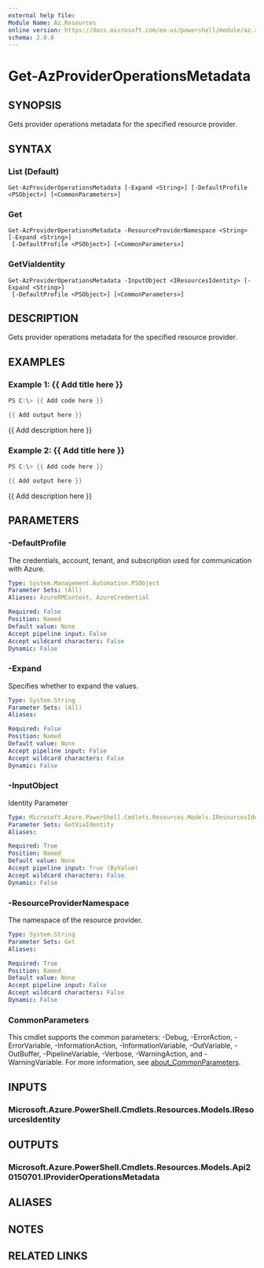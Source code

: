 ```yaml
---
external help file:
Module Name: Az.Resources
online version: https://docs.microsoft.com/en-us/powershell/module/az.resources/get-azprovideroperationsmetadata
schema: 2.0.0
---
```


# Get-AzProviderOperationsMetadata

## SYNOPSIS
Gets provider operations metadata for the specified resource provider.

## SYNTAX

### List (Default)
```
Get-AzProviderOperationsMetadata [-Expand <String>] [-DefaultProfile <PSObject>] [<CommonParameters>]
```

### Get
```
Get-AzProviderOperationsMetadata -ResourceProviderNamespace <String> [-Expand <String>]
 [-DefaultProfile <PSObject>] [<CommonParameters>]
```

### GetViaIdentity
```
Get-AzProviderOperationsMetadata -InputObject <IResourcesIdentity> [-Expand <String>]
 [-DefaultProfile <PSObject>] [<CommonParameters>]
```

## DESCRIPTION
Gets provider operations metadata for the specified resource provider.

## EXAMPLES

### Example 1: {{ Add title here }}
```powershell
PS C:\> {{ Add code here }}

{{ Add output here }}
```

{{ Add description here }}

### Example 2: {{ Add title here }}
```powershell
PS C:\> {{ Add code here }}

{{ Add output here }}
```

{{ Add description here }}

## PARAMETERS

### -DefaultProfile
The credentials, account, tenant, and subscription used for communication with Azure.

```yaml
Type: System.Management.Automation.PSObject
Parameter Sets: (All)
Aliases: AzureRMContext, AzureCredential

Required: False
Position: Named
Default value: None
Accept pipeline input: False
Accept wildcard characters: False
Dynamic: False
```

### -Expand
Specifies whether to expand the values.

```yaml
Type: System.String
Parameter Sets: (All)
Aliases:

Required: False
Position: Named
Default value: None
Accept pipeline input: False
Accept wildcard characters: False
Dynamic: False
```

### -InputObject
Identity Parameter

```yaml
Type: Microsoft.Azure.PowerShell.Cmdlets.Resources.Models.IResourcesIdentity
Parameter Sets: GetViaIdentity
Aliases:

Required: True
Position: Named
Default value: None
Accept pipeline input: True (ByValue)
Accept wildcard characters: False
Dynamic: False
```

### -ResourceProviderNamespace
The namespace of the resource provider.

```yaml
Type: System.String
Parameter Sets: Get
Aliases:

Required: True
Position: Named
Default value: None
Accept pipeline input: False
Accept wildcard characters: False
Dynamic: False
```

### CommonParameters
This cmdlet supports the common parameters: -Debug, -ErrorAction, -ErrorVariable, -InformationAction, -InformationVariable, -OutVariable, -OutBuffer, -PipelineVariable, -Verbose, -WarningAction, and -WarningVariable. For more information, see [about_CommonParameters](http://go.microsoft.com/fwlink/?LinkID=113216).

## INPUTS

### Microsoft.Azure.PowerShell.Cmdlets.Resources.Models.IResourcesIdentity

## OUTPUTS

### Microsoft.Azure.PowerShell.Cmdlets.Resources.Models.Api20150701.IProviderOperationsMetadata

## ALIASES

## NOTES

## RELATED LINKS

